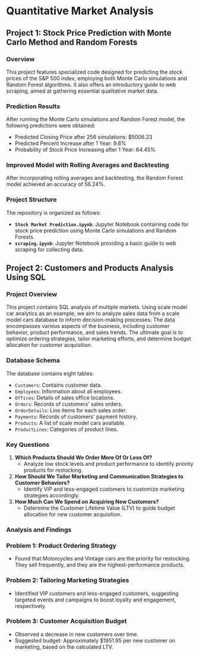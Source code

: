 # Quantitative Market Analysis

## Project 1: Stock Price Prediction with Monte Carlo Method and Random Forests

### Overview

This project features specialized code designed for predicting the stock prices of the S&P 500 index, employing both Monte Carlo simulations and Random Forest algorithms. It also offers an introductory guide to web scraping, aimed at gathering essential qualitative market data.

### Prediction Results

After running the Monte Carlo simulations and Random Forest model, the following predictions were obtained:

- Predicted Closing Price after 256 simulations: $5006.23
- Predicted Percent Increase after 1 Year: 9.6%
- Probability of Stock Price Increasing after 1 Year: 64.45%

### Improved Model with Rolling Averages and Backtesting

After incorporating rolling averages and backtesting, the Random Forest model achieved an accuracy of 56.24%.

### Project Structure

The repository is organized as follows:

- **`Stock Market Prediction.ipynb`**: Jupyter Notebook containing code for stock price prediction using Monte Carlo simulations and Random Forests.
- **`scraping.ipynb`**: Jupyter Notebook providing a basic guide to web scraping for collecting data.

## Project 2: Customers and Products Analysis Using SQL

### Project Overview
This project contains SQL analysis of multiple markets. Using scale model car analytics as an example, we aim to analyze sales data from a scale model cars database to inform decision-making processes. The data encompasses various aspects of the business, including customer behavior, product performance, and sales trends. The ultimate goal is to optimize ordering strategies, tailor marketing efforts, and determine budget allocation for customer acquisition. 

### Database Schema
The database contains eight tables:
- `Customers`: Contains customer data.
- `Employees`: Information about all employees.
- `Offices`: Details of sales office locations.
- `Orders`: Records of customers' sales orders.
- `OrderDetails`: Line items for each sales order.
- `Payments`: Records of customers' payment history.
- `Products`: A list of scale model cars available.
- `ProductLines`: Categories of product lines.

### Key Questions
1. **Which Products Should We Order More Of Or Less Of?**
   - Analyze low stock levels and product performance to identify priority products for restocking.
2. **How Should We Tailor Marketing and Communication Strategies to Customer Behaviors?**
   - Identify VIP and less-engaged customers to customize marketing strategies accordingly.
3. **How Much Can We Spend on Acquiring New Customers?**
   - Determine the Customer Lifetime Value (LTV) to guide budget allocation for new customer acquisition.

### Analysis and Findings

### Problem 1: Product Ordering Strategy
- Found that Motorcycles and Vintage cars are the priority for restocking. They sell frequently, 
and they are the highest-performance products.

### Problem 2: Tailoring Marketing Strategies
- Identified VIP customers and less-engaged customers, suggesting targeted events and campaigns to boost loyalty and engagement, respectively.

### Problem 3: Customer Acquisition Budget
- Observed a decrease in new customers over time.
- Suggested budget: Approximately $1951.95 per new customer on marketing, based on the calculated LTV.
